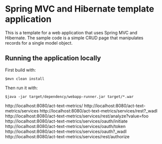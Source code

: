 # Spring MVC and Hibernate template application 

This is a template for a web application that uses Spring MVC and Hibernate. The sample code is a simple CRUD page that manipulates records for a single model object.

## Running the application locally

First build with:

    $mvn clean install

Then run it with:

    $java -jar target/dependency/webapp-runner.jar target/*.war


http://localhost:8080/act-text-metrics/
http://localhost:8080/act-text-metrics/services
http://localhost:8080/act-text-metrics/services/rest?_wadl
http://localhost:8080/act-text-metrics/services/rest/analyze?value=foo
http://localhost:8080/act-text-metrics/services/oauth/initiate
http://localhost:8080/act-text-metrics/services/oauth/token
http://localhost:8080/act-text-metrics/services/oauth?_wadl
http://localhost:8080/act-text-metrics/services/rest/authorize
